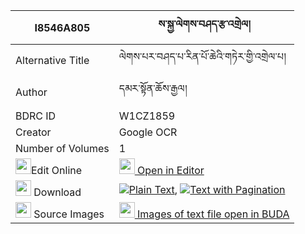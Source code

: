 |I8546A805|ས་སྐྱ་ལེགས་བཤད་རྩ་འགྲེལ། 
| --- | --- 
|Alternative Title |ལེགས་པར་བཤད་པ་རིན་པོ་ཆེའི་གཏེར་གྱི་འགྲེལ་པ།
|Author| དམར་སྟོན་ཆོས་རྒྱལ།
|BDRC ID | W1CZ1859
|Creator | Google OCR
|Number of Volumes| 1
|<img width="25" src="https://img.icons8.com/color/25/000000/edit-property.png">Edit Online| [<img width="25" src="https://avatars.githubusercontent.com/u/45091458?s=200&v=4"> Open in Editor](http://editor.openpecha.org/I8546A805)
|<img width="25" src="https://img.icons8.com/fluent/48/000000/download-2.png"/>  Download | [![](https://img.icons8.com/color/20/000000/txt.png)Plain Text](https://github.com/Openpecha/I8546A805/releases/download/v1/sakya_lekshe_tsadrel_plain_I8546A805.zip), [![](https://img.icons8.com/color/20/000000/txt.png)Text with Pagination](https://github.com/Openpecha/I8546A805/releases/download/v1/sakya_lekshe_tsadrel_pages_I8546A805.zip)
|<img width="25" src="https://img.icons8.com/plasticine/100/000000/pictures-folder.png"/>  Source Images | [<img width="25" src="https://library.bdrc.io/icons/BUDA-small.svg"> Images of text file open in BUDA](https://library.bdrc.io/show/bdr:W1CZ1859)